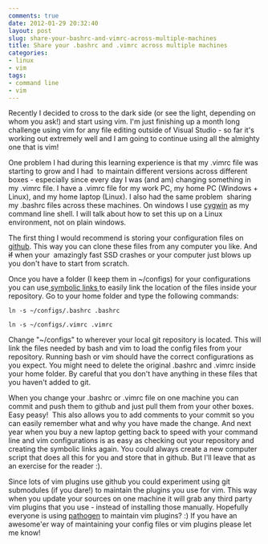 ```yaml
---
comments: true
date: 2012-01-29 20:32:40
layout: post
slug: share-your-bashrc-and-vimrc-across-multiple-machines
title: Share your .bashrc and .vimrc across multiple machines
categories:
- linux
- vim
tags:
- command line
- vim
---
```


Recently I decided to cross to the dark side (or see the light, depending on whom you ask!) and start using vim. I'm just finishing up a month long challenge using vim for any file editing outside of Visual Studio - so far it's working out extremely well and I am going to continue using all the almighty one that is vim!

One problem I had during this learning experience is that my .vimrc file was starting to grow and I had  to maintain different versions across different boxes - especially since every day I was (and am) changing something in my .vimrc file. I have a .vimrc file for my work PC, my home PC (Windows + Linux), and my home laptop (Linux). I also had the same problem  sharing my .bashrc files across these machines. On windows I use [cygwin](http://www.cygwin.com/) as my command line shell. I will talk about how to set this up on a Linux environment, not on plain windows.

The first thing I would recommend is storing your configuration files on [github](http://github.com). This way you can clone these files from any computer you like. And <del>if</del> when your  amazingly fast SSD crashes or your computer just blows up you don't have to start from scratch.

Once you have a folder (I keep them in ~/configs) for your configurations you can use[ symbolic links ](http://en.wikipedia.org/wiki/Symbolic_link)to easily link the location of the files inside your repository. Go to your home folder and type the following commands:


```
ln -s ~/configs/.bashrc .bashrc
```

```
ln -s ~/configs/.vimrc .vimrc
```


Change "~/configs" to wherever your local git repository is located. This will link the files needed by bash and vim to load the config files from your repository. Running bash or vim should have the correct configurations as you expect. You might need to delete the original .bashrc and .vimrc inside your home folder. By careful that you don't have anything in these files that you haven't added to git.

When you change your .bashrc or .vimrc file on one machine you can commit and push them to github and just pull them from your other boxes. Easy peasy!  This also allows you to add comments to your commit so you can easily remember what and why you have made the change. And next  year when you buy a new laptop getting back to speed with your command line and vim configurations is as easy as checking out your repository and creating the symbolic links again. You could always create a new computer script that does all this for you and store that in github. But I'll leave that as an exercise for the reader :).

Since lots of vim plugins use github you could experiment using git submodules (if you dare!) to maintain the plugins you use for vim. This way when you update your sources on one machine it will grab any third party vim plugins that you use - instead of installing those manually. Hopefully everyone is using [pathogen](https://github.com/tpope/vim-pathogen) to maintain vim plugins? :) If you have an awesome'er way of maintaining your config files or vim plugins please let me know!
